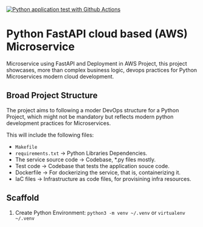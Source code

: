 [![Python application test with Github Actions](https://github.com/jmb-python-developer/python-fastAPI-aws-microservices/actions/workflows/devops.yml/badge.svg)](https://github.com/jmb-python-developer/python-fastAPI-aws-microservices/actions/workflows/devops.yml)

# Python FastAPI cloud based (AWS) Microservice

Microservice using FastAPI and Deployment in AWS Project, this project showcases, more than complex business logic, devops practices for Python Microservices modern cloud development.

## Broad Project Structure

The project aims to following a moder DevOps structure for a Python Project, which might not be mandatory but reflects modern python development practices for Microservices.

This will include the following files:

- `Makefile`
- `requirements.txt` -> Python Libraries Dependencies.
- The service source code -> Codebase, *.py files mostly.
- Test code -> Codebase that tests the application souce code.
- Dockerfile -> For dockerizing the service, that is, containerizing it.
- IaC files -> Infrastructure as code files, for provisining infra resources.

## Scaffold 

1) Create Python Environment: `python3 -m venv ~/.venv` or `virtualenv ~/.venv`